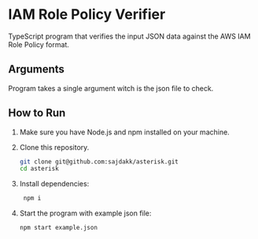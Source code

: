 # IAM Role Policy Verifier

TypeScript program that verifies the input JSON data against the AWS IAM Role Policy format.

## Arguments

Program takes a single argument witch is the json file to check.

## How to Run

1. Make sure you have Node.js and npm installed on your machine.

2. Clone this repository.

   ```bash
   git clone git@github.com:sajdakk/asterisk.git
   cd asterisk
   ```

3. Install dependencies:

   ```bash
    npm i
   ```

4. Start the program with example json file:
   ```bash
   npm start example.json
   ```
